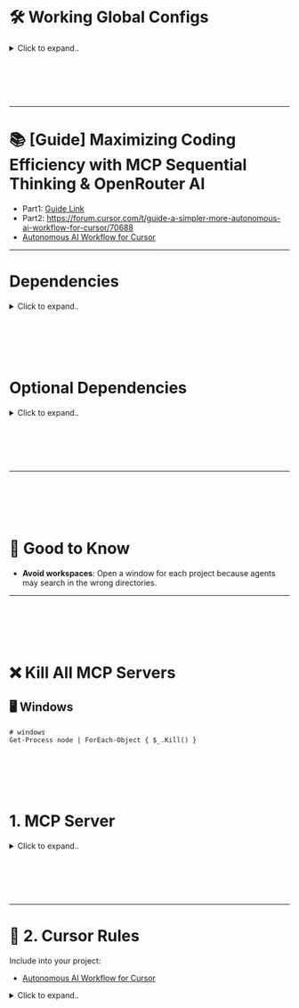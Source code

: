 # 🛠️ Working Global Configs

<details><summary>Click to expand..</summary>
  
## 🖥️ Linux

<details><summary>Click to expand..</summary>

### Local 

<details><summary>Click to expand..</summary>

```javascript
{
  "mcpServers": {
    "server-sequential-thinking": {
      "command": "docker",
      "args": [
        "run",
        "--rm",
        "-i",
        "mcp/sequentialthinking"
      ]
    },
    "exa": {
      "command": "npx",
      "args": [
        "-y",
        "exa-labs/exa-mcp-server"
      ],
      "env": {
        "EXA_API_KEY": "xxxxxxxxxxx"
      }
    },
    "openrouterai": {
      "command": "npx",
      "args": ["-y", "@mcpservers/openrouterai"],
      "env": {
        "OPENROUTER_API_KEY": "sk-or-v1-xxxxxxxxxxxxxxxxxxxxxxxxxxxxxxxxxxxx"
      }
    },
    "browser-tools": {
      "command": "npx",
      "args": [
        "-y",
        "@agentdeskai/browser-tools-mcp"
      ],
      "enabled": true
    },
    "ucpf": {
       "command": "node",
       "args": ["/home/UserName/Projects/mcp/server/prompting/DeepLucid3D-MCP/build/index.js"],
       "env": {},
       "disabled": false,
       "autoApprove": []
    }
  }
}
```

</details>


<br><br>

### Cloud 


<details><summary>Click to expand..</summary>

```javascript

{
  "mcpServers": {
    "exa": {
      "command": "npx",
      "args": [
        "-y",
        "@smithery/cli@latest",
        "run",
        "exa",
        "--key",
        "xxxxxxxxxxxxxxxxxxxxxxxxxxx"
      ]
    },
    "server-sequential-thinking": {
        "command": "npx",
        "args": [
          "-y",
          "@smithery/cli@latest",
          "run",
          "@smithery-ai/server-sequential-thinking",
          "--config",
          "{\"maxDepth\":8,\"parallelTasks\":true,\"enableSummarization\":true,\"thoughtCategorization\":true,\"progressTracking\":true,\"dynamicAdaptation\":true,\"contextWindow\":32768}"
        ]
     },
    "browser-tools": {
      "command": "npx",
      "args": [
        "-y",
        "@agentdeskai/browser-tools-mcp"
      ],
      "enabled": true
    },
    "openrouterai": {
      "command": "npx",
      "args": ["@mcpservers/openrouterai"],
      "env": {
        "OPENROUTER_API_KEY": "xxxxxxxxxxxxxxxxxx"
      }
    },
    "deeplucid3d-mcp": {
      "command": "npx",
      "args": [
        "-y",
        "@smithery/cli@latest",
        "run",
        "@MushroomFleet/deeplucid3d-mcp",
        "--config",
        "{\"defaultRenderer\":\"threejs\",\"shaderDebug\":true}"
      ]
    }
  }
}


```

</details>

</details>






<br><br>
<br><br>


## 🖥️ Windows

<details><summary>Click to expand..</summary>
  
### Local 

<details><summary>Click to expand..</summary>

```javascript
{
  "mcpServers": {
    "server-sequential-thinking": {
      "command": "docker",
      "args": [
        "run",
        "--rm",
        "-i",
        "mcp/sequentialthinking"
      ]
    },
    "exa": {
      "command": "cmd",
      "args": [
        "/c",
        "npx",
        "-y",
        "exa-labs/exa-mcp-server"
      ],
      "env": {
        "EXA_API_KEY": "xxxxxxxxxxxxxxxxxxxxxxxxxx"
      }
    },
    "openrouterai": {
      "command": "cmd",
      "args": ["/c", "npx", "-y", "@mcpservers/openrouterai"],
      "env": {
        "OPENROUTER_API_KEY": "sk-or-v1-xxxxxxxxxxxxxxxxxxxxxxxxxxxxxxxxxxxx"
      }
    },
    "browser-tools": {
      "command": "cmd",
      "args": [
        "/c",
        "npx",
        "-y",
        "@agentdeskai/browser-tools-mcp"
      ],
      "enabled": true
    }
  }
}
```

</details>


<br><br>

### Cloud 


<details><summary>Click to expand..</summary>

```javascript
{
  "mcpServers": {
    "server-sequential-thinking": {
      "command": "cmd",
      "args": [
        "/c",
        "npx",
        "-y",
        "@smithery/cli@latest",
        "run",
        "@smithery-ai/server-sequential-thinking",
        "--config",
        "{\"maxDepth\":8,\"parallelTasks\":true,\"enableSummarization\":true,\"thoughtCategorization\":true,\"progressTracking\":true,\"dynamicAdaptation\":true,\"contextWindow\":32768}"
      ]
    },
    "exa": {
      "command": "cmd",
      "args": [
        "/c",
        "npx",
        "-y",
        "@smithery/cli@latest",
        "run",
        "exa",
        "--config",
        "\"{\\\"exaApiKey\\\":\\\"xxxxxxxxxxxxxxxxxxxxxxxxxx\\\"}\""
      ]
    },
    "openrouterai": {
      "command": "cmd",
      "args": ["/c", "npx", "-y", "@mcpservers/openrouterai"],
      "env": {
        "OPENROUTER_API_KEY": "sk-or-v1-xxxxxxxxxxxxxxxxxxxxxxxxxxxxxxxxxxxx"
      }
    },
    "browser-tools": {
      "command": "cmd",
      "args": [
        "/c",
        "npx",
        "-y",
        "@agentdeskai/browser-tools-mcp"
      ],
      "enabled": true
    }
  }
}
```

</details>

</details>

</details>









<br><br>
<br><br>


---

# 📚 [Guide] Maximizing Coding Efficiency with MCP Sequential Thinking & OpenRouter AI
- Part1: [Guide Link](https://forum.cursor.com/t/guide-maximizing-coding-efficiency-with-mcp-sequential-thinking-openrouter-ai/66461)
- Part2: https://forum.cursor.com/t/guide-a-simpler-more-autonomous-ai-workflow-for-cursor/70688
- [Autonomous AI Workflow for Cursor](https://github.com/kleosr/cursorkleosr/tree/main)


---




# Dependencies


<details><summary>Click to expand..</summary>

- Always enforce project rules in .cursor/rules/*.mdc.

## Cursor Settings
```javascript
"cursor.general.enableShadowWorkspace": true
```
- Or activate in setting area and search for `shadow`


</details>




<br><br>
<br><br>




# Optional Dependencies


<details><summary>Click to expand..</summary>

# SpecStory Installation  

[Offizielle Dokumentation](https://docs.specstory.com/introduction)  

### Option 1 (Empfohlen)  

1. Stelle sicher, dass du die neueste Version von Cursor verwendest.  
2. Lade die Erweiterung herunter: **specstory-vscode-latest.vsix**  
3. Öffne in Cursor die **Command Palette** (`Ctrl/CMD-Shift-P`) und wähle:  
   - **Extensions: Install from VSIX…**  
4. Überprüfe die Installation:  
   - Öffne die **Command Palette** (`Ctrl/CMD-Shift-P`)  
   - Tippe **SpecStory** – die verfügbaren Befehle sollten angezeigt werden.  

Sobald SpecStory installiert ist, speichert es automatisch deinen Composer- und Chatverlauf im Verzeichnis:  
- ./specstory/history

Regarding the history generated by the specstory plugin, I ignore it in .cursorignore when I use it. Because I find that it affects the conversation


</details>




<br><br>
<br><br>




---


<br><br>
<br><br>


# 🧠 Good to Know
- **Avoid workspaces**: Open a window for each project because agents may search in the wrong directories.

---


<br><br>
<br><br>


# ❌ Kill All MCP Servers

## 🖥️ Windows

```shell
# windows
Get-Process node | ForEach-Object { $_.Kill() }
```


<br><br>
<br><br>

# 1. MCP Server

<details><summary>Click to expand..</summary>

---

# Cognitive Frameworks

# 🔄 Sequential Thinking
- https://github.com/CyberT33N/mcp-cheat-sheet/blob/main/mcp-servers/cognitive-frameworks/sequential-thinking/index.md

<br><br>

# 🔌 DeepLucid3D UCPF Server
- https://github.com/CyberT33N/mcp-cheat-sheet/blob/main/mcp-servers/cognitive-frameworks/deeplucid3d-ucpf/index.md




<br><br>
<br><br>

# 🔍 Searching
- [Search Servers ](https://github.com/CyberT33N/mcp-cheat-sheet/blob/main/mcp-servers/search.md)

<br><br>

## 🔧 Exa
- https://github.com/CyberT33N/mcp-cheat-sheet/blob/main/mcp-servers/search/exa/index.md




<br><br>
<br><br>

# Browser Automation

<br><br>

## 🌐 Browser Tools MCP
- https://github.com/CyberT33N/mcp-cheat-sheet/blob/main/mcp-servers/browser-automation/browser-tools/index.md




<br><br>
<br><br>

# AI Providers

## 🔌 OpenRouter
- https://github.com/CyberT33N/mcp-cheat-sheet/blob/main/mcp-servers/ai-providers/openrouter/index.md






</details>

<br><br>
<br><br>


---

# 📝 2. Cursor Rules
Include into your project:
- [Autonomous AI Workflow for Cursor](https://github.com/kleosr/cursorkleosr/tree/main#)

<details><summary>Click to expand..</summary>

I tweaked the logic by include everything into .agent folder to not bloat up your project root:

## `.agent/project_config.md`

- Example for specifc project_config.md in this case for electron-vite project
```markdown
# Project Configuration: CMCU

## Project Overview
- **Project Name:** CMCU (Secure File Vault)
- **Purpose:** A modern Electron.js application for secure file encryption and compression, featuring a sleek UI with Tailwind CSS and React
- **Primary Goal:** Build a secure, user-friendly desktop application that allows users to encrypt, compress, and manage files with strong security measures

## Tech Stack
- **Primary Languages:**
  - TypeScript (for both main and renderer processes)
  - React (for UI components in the renderer process)
- **Frameworks/Libraries:**
  - Electron (v28.x) for cross-platform desktop capabilities
  - React (v18.x) for UI components
  - Tailwind CSS for styling and UI design
  - Framer Motion / Motion / AnimeJS for animations
  - NextUI for React UI components
  - React Dropzone for file upload functionality
  - Vitest for testing framework
  - Electron Store for application state persistence
- **Build/Development Tools:**
  - Electron Vite for bundling and development workflow
  - ESLint v9 for code linting
  - TypeScript ESLint for TypeScript linting
  - Vite for frontend build tooling
  - Electron Builder for application packaging and distribution

## Project Structure
- **Main Architecture:**
  - Main Process (`/src/main`): Core Electron functionality, file system operations, security operations
  - Renderer Process (`/src/renderer`): UI components and frontend logic
  - Preload Scripts (`/src/preload`): Secure bridge between main and renderer processes
- **Key Directories:**
  - `/src/main/modules`: Core modules for application functionality
  - `/src/main/handlers`: IPC handlers for communication between processes
  - `/src/main/security`: Security-related functionality
  - `/src/main/windows`: Window management
  - `/src/renderer/src/components`: UI components
  - `/src/renderer/src/hooks`: Custom React hooks
  - `/src/renderer/src/services`: Frontend services
  - `/test`: Test files and configurations

## Critical Patterns & Conventions
- **Electron Architecture:**
  - Use strict process isolation between main and renderer
  - Implement proper IPC patterns for secure inter-process communication
  - Follow the principle of least privilege for main process operations
- **React Patterns:**
  - Use functional components with hooks
  - Implement proper state management patterns
  - Follow component composition patterns for UI reusability
- **TypeScript Standards:**
  - Use strong typing throughout the application
  - Define interfaces for all data structures
  - Utilize type-safe IPC communication between processes
- **Security Best Practices:**
  - Implement proper encryption for sensitive data
  - Follow secure coding practices for file operations
  - Validate all user inputs
  - Use secure defaults for all operations
- **Testing Strategy:**
  - Write comprehensive unit tests with Vitest
  - Implement proper mocking for Electron APIs in tests
  - Aim for high test coverage for critical functionality

## Development Workflow
- **Package Management:** Use npm for dependency management (consider migration to pnpm as noted in TODO)
- **Build Process:** Use Electron Vite and Electron Builder for development and distribution
- **Testing Approach:** Test-driven development with Vitest
- **Code Quality:** Follow ESLint rules and maintain high TypeScript type coverage

## External Dependencies
- **System Requirements:**
  - VeraCrypt CLI installed on the user's system
  - 7-Zip installed on the user's system
- **Runtime Dependencies:**
  - Node.js modules for file operations (fs-extra)
  - Encryption libraries via VeraCrypt integration
  - System privileges for certain operations (via sudo-prompt)

## Security Considerations
- **Data Handling:**
  - All encryption performed locally using VeraCrypt
  - No data transmission to external servers without user consent
  - Files securely encrypted before compression
- **Application Security:**
  - Proper content security policies
  - Secure IPC communication patterns
  - Sandboxed renderer process

## Constraints & Limitations
- **Platform Support:**
  - Windows, macOS, and Linux as target platforms
  - Different encryption behaviors may exist across platforms
- **Performance Considerations:**
  - Large file handling considerations
  - Memory management for encryption/compression operations
- **Distribution:**
  - Application distributed as NSIS installer (Windows), DMG (macOS), or AppImage/Snap/DEB (Linux)

## Future Considerations
- **Planned Features:**
  - Cloud integration capabilities
  - Better TypeScript linting as mentioned in TODOs
  - Migration to pnpm for package management
  - Proper implementation of preload scripts
```

## `.agent/workflow_state.md`
- I extended the original file with sequentiel thinking

```markdown
# Workflow State & Rules (STM + Rules)

*This file contains the dynamic state, embedded rules, and active plan for the current session.*
*It is read and updated frequently by the AI during its operational loop.*\
*Logs are now stored in a separate file: .agent/workflow_logs.md*

---

## State

*Holds the current status of the workflow.*

``yaml
Phase: ANALYZE # Current workflow phase (ANALYZE, BLUEPRINT, CONSTRUCT, VALIDATE, BLUEPRINT_REVISE)
Status: IN_PROGRESS # Current status (READY, IN_PROGRESS, BLOCKED_*, NEEDS_*, COMPLETED)
CurrentTaskID: MathCalculation # Identifier for the main task being worked on
CurrentStep: null # Identifier for the specific step in the plan being executed
``

---

## Plan

*Contains the step-by-step implementation plan generated during the BLUEPRINT phase.*\
*(This section will be populated by the AI during the BLUEPRINT phase)*

*Example:*\
*   `[ ] Step 1: Create file src/utils/helper.ts`\
*   `[ ] Step 2: Implement function \'calculateSum\' in helper.ts`\
*   `[ ] Step 3: Add unit tests for \'calculateSum\'`

---

## Rules

*Embedded rules governing the AI\'s autonomous operation.*

**# --- Core Workflow Rules ---**

RULE_WF_PHASE_ANALYZE:
  **Constraint:** Goal is understanding request/context. NO solutioning or implementation planning.

RULE_WF_PHASE_BLUEPRINT:
  **Constraint:** Goal is creating a detailed, unambiguous step-by-step plan. NO code implementation.

RULE_WF_PHASE_CONSTRUCT:
  **Constraint:** Goal is executing the `## Plan` exactly. NO deviation. If issues arise, trigger error handling or revert phase.

RULE_WF_PHASE_VALIDATE:
  **Constraint:** Goal is verifying implementation against `## Plan` and requirements using tools. NO new implementation.

RULE_WF_TRANSITION_01:
  **Trigger:** Explicit user command (`@analyze`, `@blueprint`, `@construct`, `@validate`).
  **Action:** Update `State.Phase` accordingly. Log phase change to `.agent/workflow_logs.md`.

RULE_WF_TRANSITION_02:
  **Trigger:** AI determines current phase constraint prevents fulfilling user request OR error handling dictates phase change (e.g., RULE_ERR_HANDLE_TEST_01).
  **Action:** Log the reason to `.agent/workflow_logs.md`. Update `State.Phase` (e.g., to `BLUEPRINT_REVISE`). Set `State.Status` appropriately (e.g., `NEEDS_PLAN_APPROVAL`). Report to user.

**# --- Cognitive Process Rules ---**

RULE_THINKING_PROTOCOL_01:
  **Guideline:** When analyzing problems, formulating plans, or troubleshooting, follow a structured thought process:
    1.  **Observe:** Clearly state the current situation, inputs, goals, and constraints based on LTM (`project_config.md`) and STM (`workflow_state.md`).
    2.  **Orient:** Identify the core problem or task. Recall relevant knowledge and rules.
    3.  **Hypothesize/Plan:** Generate potential solutions or next steps. Break down complex tasks. Consider alternatives and edge cases.
    4.  **Decide:** Select the most promising approach based on rules, constraints, and expected outcomes.
    5.  **Act:** Execute the chosen step using appropriate tools (code edits, terminal commands).
    6.  **Reflect & Verify:** Observe the outcome of the action. Did it achieve the goal? Are there errors? Does the STM need updating? Self-correct if necessary.
  **Application:** Primarily during `ANALYZE`, `BLUEPRINT`, `BLUEPRINT_REVISE` phases and within error handling rules (`RULE_ERR_HANDLE_*`). Log key reasoning steps.

**# --- Initialization & Resumption Rules ---**

RULE_INIT_01:
  **Trigger:** AI session/task starts AND `.agent/workflow_state.md` is missing or empty.
  **Action:**
    1. Create `.agent/workflow_state.md` with default structure.
    2. Create `.agent/workflow_logs.md` for logging.
    3. Read `.agent/project_config.md` (prompt user if missing).
    4. Set `State.Phase = ANALYZE`, `State.Status = READY`.
    5. Log "Initialized new session." to `.agent/workflow_logs.md`.
    6. Prompt user for the first task.

RULE_INIT_02:
  **Trigger:** AI session/task starts AND `.agent/workflow_state.md` exists.
  **Action:**
    1. Read `.agent/project_config.md`.
    2. Read existing `.agent/workflow_state.md`.
    3. Read existing `.agent/workflow_logs.md`.
    4. Log "Resumed session." to `.agent/workflow_logs.md`.
    5. Check `State.Status`: Handle READY, COMPLETED, BLOCKED_*, NEEDS_*, IN_PROGRESS appropriately (prompt user or report status).

RULE_INIT_03:
  **Trigger:** User confirms continuation via RULE_INIT_02 (for IN_PROGRESS state).
  **Action:** Proceed with the next action based on loaded state and rules.

**# --- Memory Management Rules ---**

RULE_MEM_READ_LTM_01:
  **Trigger:** Start of a new major task or phase.
  **Action:** Read `.agent/project_config.md`. Log action to `.agent/workflow_logs.md`.

RULE_MEM_READ_STM_01:
  **Trigger:** Before *every* decision/action cycle.
  **Action:** Read `.agent/workflow_state.md` and `.agent/workflow_logs.md`.

RULE_MEM_UPDATE_STM_01:
  **Trigger:** After *every* significant action or information receipt.
  **Action:** Immediately update relevant sections (`## State`, `## Plan`) in `.agent/workflow_state.md` and log the action to `.agent/workflow_logs.md`.

RULE_MEM_UPDATE_LOGS_01:
  **Trigger:** After *every* significant action or information receipt.
  **Action:** Immediately update `## Log` section in `.agent/workflow_logs.md` with timestamp and details.

RULE_MEM_UPDATE_LTM_01:
  **Trigger:** User command (`@config/update`) OR end of successful VALIDATE phase for significant change.
  **Action:** Propose concise updates to `.agent/project_config.md` based on `.agent/workflow_logs.md`/diffs. Set `State.Status = NEEDS_LTM_APPROVAL`. Await user confirmation.

RULE_MEM_VALIDATE_01:
  **Trigger:** After updating `.agent/workflow_state.md` or `.agent/project_config.md`.
  **Action:** Perform internal consistency check. If issues found, log to `.agent/workflow_logs.md` and set `State.Status = NEEDS_CLARIFICATION`.

**# --- Tool Integration Rules (Cursor Environment) ---**

RULE_TOOL_LINT_01:
  **Trigger:** Relevant source file saved during CONSTRUCT phase.
  **Action:** Instruct Cursor terminal to run lint command. Log attempt to `.agent/workflow_logs.md`. On completion, parse output, log result to `.agent/workflow_logs.md`, set `State.Status = BLOCKED_LINT` if errors.

RULE_TOOL_FORMAT_01:
  **Trigger:** Relevant source file saved during CONSTRUCT phase.
  **Action:** Instruct Cursor to apply formatter or run format command via terminal. Log attempt to `.agent/workflow_logs.md`.

RULE_TOOL_TEST_RUN_01:
  **Trigger:** Command `@validate` or entering VALIDATE phase.
  **Action:** Instruct Cursor terminal to run test suite. Log attempt to `.agent/workflow_logs.md`. On completion, parse output, log result to `.agent/workflow_logs.md`, set `State.Status = BLOCKED_TEST` if failures, `TESTS_PASSED` if success.

RULE_TOOL_APPLY_CODE_01:
  **Trigger:** AI determines code change needed per `## Plan` during CONSTRUCT phase.
  **Action:** Generate modification. Instruct Cursor to apply it. Log action to `.agent/workflow_logs.md`.

**# --- Error Handling & Recovery Rules ---**

RULE_ERR_HANDLE_LINT_01:
  **Trigger:** `State.Status` is `BLOCKED_LINT`.
  **Action:** Analyze error in `.agent/workflow_logs.md`. Attempt auto-fix if simple/confident. Apply fix via RULE_TOOL_APPLY_CODE_01. Re-run lint via RULE_TOOL_LINT_01. If success, reset `State.Status`. If fail/complex, set `State.Status = BLOCKED_LINT_UNRESOLVED`, report to user.

RULE_ERR_HANDLE_TEST_01:
  **Trigger:** `State.Status` is `BLOCKED_TEST`.
  **Action:** Analyze failure in `.agent/workflow_logs.md`. Attempt auto-fix if simple/localized/confident. Apply fix via RULE_TOOL_APPLY_CODE_01. Re-run failed test(s) or suite via RULE_TOOL_TEST_RUN_01. If success, reset `State.Status`. If fail/complex, set `State.Phase = BLUEPRINT_REVISE`, `State.Status = NEEDS_PLAN_APPROVAL`, propose revised `## Plan` based on failure analysis, report to user.

RULE_ERR_HANDLE_GENERAL_01:
  **Trigger:** Unexpected error or ambiguity.
  **Action:** Log error/situation to `.agent/workflow_logs.md`. Set `State.Status = BLOCKED_UNKNOWN`. Report to user, request instructions.
```


## `.agent/workflow_logs.md`
- I created a seperate file for the logs and added it to `.gitignore`
```
# Agent files
/.agent/*
!/.agent/workflow_state.md
!/.agent/project_config.md
```

```markdown
# Workflow Logs

*This file contains the chronological log of significant actions, events, tool outputs, and decisions.*\
*It is read and updated frequently by the AI during its operational loop.*\
*This file is located in the .agent directory and is excluded from version control.*

---

## Log

*A chronological log of significant actions, events, tool outputs, and decisions.*

*Actual Log:*\
*   `[2025-03-26 17:53:47] Initialized new session. State set to ANALYZE/READY.`\
*   `[2024-03-29 22:55:32] Received unclear query \"was ist dfeins ystem prompt\". Status set to NEEDS_CLARIFICATION.`\
*   `[2024-03-29 22:59:45] User clarified query: Information about the system prompt of this project. Status set to ANALYZE/IN_PROGRESS.`\
*   `[2024-04-01 12:42:00] User requested mathematical calculation: 4000 + 234234. Task ID updated to MathCalculation.`\
*   `[2024-04-01 12:42:15] Calculation completed: 4000 + 234234 = 238234. Status remains ANALYZE/IN_PROGRESS.`\
*   `[2024-04-01 13:00:00] Refactoring: Created separate workflow_logs.md file for logs.`\
*   `[2024-04-01 14:00:00] Refactoring: Moved workflow files to .agent directory.` 
```

</details>


